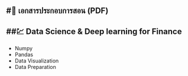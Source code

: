 #📖 เอกสารประกอบการสอน (PDF)
----------------------------------
##💹 Data Science & Deep learning for Finance
----------------------------------
- Numpy<br>
- Pandas <br>
- Data Visualization <br>
- Data Preparation

